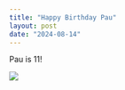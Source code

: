 ```yaml
---
title: "Happy Birthday Pau"
layout: post
date: "2024-08-14"
---
```


Pau is 11!

![](/assets/images/2024/20240814_205116.jpg)
